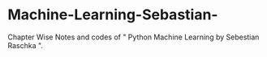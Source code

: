 # Machine-Learning-Sebastian-

Chapter Wise Notes and codes of " Python Machine Learning by Sebestian Raschka ". 
